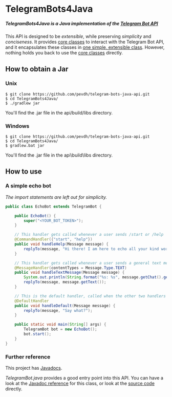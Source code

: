 # TelegramBots4Java

##### TelegramBots4Java is a Java implementation of the [Telegram Bot API](https://core.telegram.org/bots/api)

This API is designed to be *extensible*, while preserving *simplicity* and *conciseness*.
It provides [core classes](https://cdn.rawgit.com/pevdh/telegram-bots-java-api/master/docs/co/vandenham/telegram/botapi/requests/package-summary.html) to interact with the Telegram Bot API, and it encapsulates these classes in [one simple, extensible class](https://cdn.rawgit.com/pevdh/telegram-bots-java-api/master/docs/co/vandenham/telegram/botapi/TelegramBot.html). 
However, nothing holds you back to use the [core classes](https://cdn.rawgit.com/pevdh/telegram-bots-java-api/master/docs/co/vandenham/telegram/botapi/requests/package-summary.html) directly.

## How to obtain a Jar

### Unix
```
$ git clone https://github.com/pevdh/telegram-bots-java-api.git
$ cd TelegramBots4Java/
$ ./gradlew jar
```
You'll find the .jar file in the api/build/libs directory.

### Windows
```
$ git clone https://github.com/pevdh/telegram-bots-java-api.git
$ cd TelegramBots4Java/
$ gradlew.bat jar
```
You'll find the .jar file in the api\build\libs directory.

## How to use

### A simple echo bot
*The import statements are left out for simplicity.*

```java
public class EchoBot extends TelegramBot {

    public EchoBot() {
        super("<YOUR_BOT_TOKEN>");
    }

    // This handler gets called whenever a user sends /start or /help
    @CommandHandler({"start", "help"})
    public void handleHelp(Message message) {
        replyTo(message, "Hi there! I am here to echo all your kind words back to you!");
    }

    // This handler gets called whenever a user sends a general text message.
    @MessageHandler(contentTypes = Message.Type.TEXT)
    public void handleTextMessage(Message message) {
        System.out.println(String.format("%s: %s", message.getChat().getId(), message.getText()));
        replyTo(message, message.getText());
    }

    // This is the default handler, called when the other two handlers don't apply.
    @DefaultHandler
    public void handleDefault(Message message) {
        replyTo(message, "Say what?");
    }

    public static void main(String[] args) {
        TelegramBot bot = new EchoBot();
        bot.start();
    }
}
```
### Further reference
This project has [Javadocs](https://cdn.rawgit.com/pevdh/telegram-bots-java-api/master/docs/index.html).

*TelegramBot.java* provides a good entry point into this API. You can have a look at the [Javadoc reference](https://cdn.rawgit.com/pevdh/telegram-bots-java-api/master/docs/co/vandenham/telegram/botapi/TelegramBot.html) for this class, or look at the [source code](https://github.com/pevdh/TelegramBots4Java/blob/master/api/src/main/java/co/vandenham/telegram/botapi/TelegramBot.java) directly.

